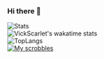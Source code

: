 ### Hi there 👋
![Stats](https://github-readme-stats.vercel.app/api?username=vickscarlet&show_icons=true&theme=ocean_dark)  
![VickScarlet's wakatime stats](https://github-readme-stats.vercel.app/api/wakatime?username=vickscarlet&layout=compact&show_icons=true&theme=ocean_dark)  
![TopLangs](https://github-readme-stats.vercel.app/api/top-langs?username=vickscarlet&layout=compact&show_icons=true&theme=ocean_dark)  
[![My scrobbles](https://lastfm-recently-played.vercel.app/api?user=vick_scarlet&width=495)](https://www.last.fm/user/vick_scarlet)  
